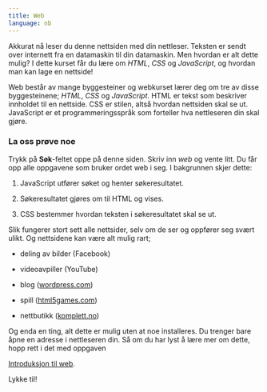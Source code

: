 ```yaml
---
title: Web
language: nb
---
```


Akkurat nå leser du denne nettsiden med din nettleser. Teksten er sendt over
internett fra en datamaskin til din datamaskin. Men hvordan er alt dette mulig?
I dette kurset får du lære om *HTML*, *CSS* og *JavaScript*, og hvordan man kan
lage en nettside!

Web består av mange byggesteiner og webkurset lærer deg om tre av disse
byggesteinene; *HTML*, *CSS* og *JavaScript*. HTML er tekst som beskriver
innholdet til en nettside. CSS er stilen, altså hvordan nettsiden skal se ut.
JavaScript er et programmeringsspråk som forteller hva nettleseren din skal
gjøre.

### La oss prøve noe

Trykk på **Søk**-feltet oppe på denne siden. Skriv inn *web* og vente litt. Du
får opp alle oppgavene som bruker ordet web i seg. I bakgrunnen skjer dette:

1. JavaScript utfører søket og henter søkeresultatet.

2. Søkeresultatet gjøres om til HTML og vises.

3. CSS bestemmer hvordan teksten i søkeresultatet skal se ut.

Slik fungerer stort sett alle nettsider, selv om de ser og oppfører seg svært
ulikt. Og nettsidene kan være alt mulig rart;

- deling av bilder (Facebook)

- videoavpiller (YouTube)

- blog ([wordpress.com](https://wordpress.com))

- spill ([html5games.com](http://html5games.com))

- nettbutikk ([komplett.no](https://www.komplett.no))

Og enda en ting, alt dette er mulig uten at noe installeres. Du trenger bare
åpne en adresse i nettleseren din. Så om du har lyst å lære mer om dette, hopp
rett i det med oppgaven

[Introduksjon til web](introduksjon_til_web/introduksjon_til_web.html).

Lykke til!

